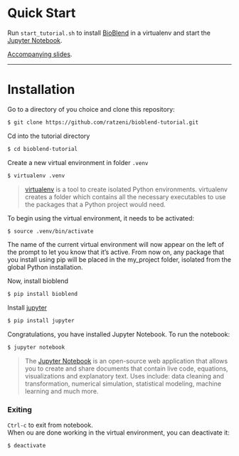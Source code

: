 # Quick Start
Run `start_tutorial.sh` to install [BioBlend](http://bioblend.readthedocs.org) in a virtualenv and start the [Jupyter Notebook](http://jupyter.org/).

[Accompanying slides](https://docs.google.com/presentation/d/12wts6oaUH4TLKYMYBzCZPYI3Jf1wzl1ecK0IeCVkJ4s/pub?start=false&loop=false&delayms=3000).
___

# Installation
Go to a directory of you choice and clone this repository:
```bash
$ git clone https://github.com/ratzeni/bioblend-tutorial.git
```
Cd into the tutorial directory
```bash
$ cd bioblend-tutorial
```
Create a new virtual environment in folder `.venv`
```bash
$ virtualenv .venv
```
> [virtualenv](https://virtualenv.pypa.io/en/stable/) is a tool to create isolated Python environments. 
virtualenv creates a folder which contains all the necessary executables to use the packages that a Python project would need.

To begin using the virtual environment, it needs to be activated:
```bash
$ source .venv/bin/activate
```
The name of the current virtual environment will now appear on the left of the prompt to let you know that it’s active. 
From now on, any package that you install using pip will be placed in the my_project folder, isolated from the global Python installation.

Now, install bioblend
```bash
$ pip install bioblend
```
Install [jupyter](http://jupyter.org/)
```bash
$ pip install jupyter
```
Congratulations, you have installed Jupyter Notebook. To run the notebook:
```bash
$ jupyter notebook
```
> The [Jupyter Notebook](http://jupyter-notebook-beginner-guide.readthedocs.io/en/latest/what_is_jupyter.html)
is an open-source web application that allows you to create and share documents that contain live code, equations, 
visualizations and explanatory text. Uses include: data cleaning and transformation, numerical simulation, 
statistical modeling, machine learning and much more.

### Exiting
`Ctrl-c` to exit from notebook.     
When ou are done working in the virtual environment, you can deactivate it:
```bash
$ deactivate
```